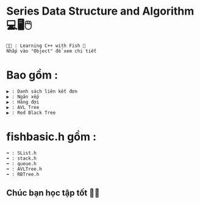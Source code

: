 # Series Data Structure and Algorithm 💻🖥️🖱️
    🧑‍🎓 : Learning C++ with Fish 🤎
    Nhấp vào "Object" để xem chi tiết
# Bao gồm :
    ▶️ : Danh sách liên kết đơn
    ▶️ : Ngăn xếp
    ▶️ : Hàng đợi
    ▶️ : AVL Tree
    ▶️ : Red Black Tree
# fishbasic.h gồm :
    ➡️ : SList.h
    ➡️ : stack.h
    ➡️ : queue.h
    ➡️ : AVLTree.h
    ➡️ : RBTree.h
## Chúc bạn học tập tốt 💙😙
